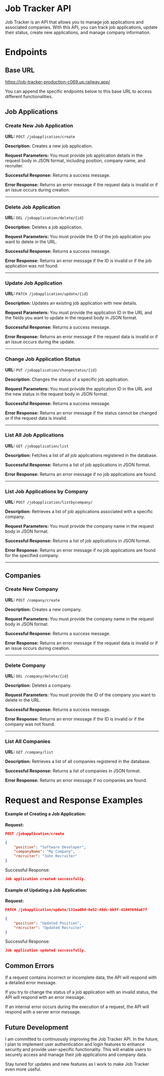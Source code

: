 
# Job Tracker API

Job Tracker is an API that allows you to manage job applications and associated companies. With this API, you can track job applications, update their status, create new applications, and manage company information.


# Endpoints


## Base URL

https://job-tracker-production-c069.up.railway.app/

You can append the specific endpoints below to this base URL to access different functionalities.

## Job Applications

### Create New Job Application

**URL:** `POST /jobapplication/create`

**Description:** Creates a new job application.

**Request Parameters:** You must provide job application details in the request body in JSON format, including position, company name, and recruiter.

**Successful Response:** Returns a success message.

**Error Response:** Returns an error message if the request data is invalid or if an issue occurs during creation.

---
### Delete Job Application

**URL:** `DEL /jobapplication/delete/{id}`

**Description:** Deletes a job application.

**Request Parameters:** You must provide the ID of the job application you want to delete in the URL.

**Successful Response:** Returns a success message.

**Error Response:** Returns an error message if the ID is invalid or if the job application was not found.

---

### Update Job Application

**URL:** `PATCH /jobapplication/update/{id}`

**Description:** Updates an existing job application with new details.

**Request Parameters:** You must provide the application ID in the URL and the fields you want to update in the request body in JSON format.

**Successful Response:** Returns a success message.

**Error Response:** Returns an error message if the request data is invalid or if an issue occurs during the update.

---

### Change Job Application Status

**URL:** `PUT /jobapplication/changestatus/{id}`

**Description:** Changes the status of a specific job application.

**Request Parameters:** You must provide the application ID in the URL and the new status in the request body in JSON format.

**Successful Response:** Returns a success message.

**Error Response:** Returns an error message if the status cannot be changed or if the request data is invalid.

---

### List All Job Applications

**URL:** `GET /jobapplication/list`

**Description:** Fetches a list of all job applications registered in the database.

**Successful Response:** Returns a list of job applications in JSON format.

**Error Response:** Returns an error message if no job applications are found.

---

### List Job Applications by Company

**URL:** `POST /jobapplication/listbycompany/`

**Description:** Retrieves a list of job applications associated with a specific company.

**Request Parameters:** You must provide the company name in the request body in JSON format.

**Successful Response:** Returns a list of job applications in JSON format.

**Error Response:** Returns an error message if no job applications are found for the specified company.

---

## Companies

### Create New Company

**URL:** `POST /company/create`

**Description:** Creates a new company.

**Request Parameters:** You must provide the company name in the request body in JSON format.

**Successful Response:** Returns a success message.

**Error Response:** Returns an error message if the request data is invalid or if an issue occurs during creation.

---
### Delete Company

**URL:** `DEL /company/delete/{id}`

**Description:** Deletes a company.

**Request Parameters:** You must provide the ID of the company you want to delete in the URL.

**Successful Response:** Returns a success message.

**Error Response:** Returns an error message if the ID is invalid or if the company was not found.

---
### List All Companies

**URL:** `GET /company/list`

**Description:** Retrieves a list of all companies registered in the database.

**Successful Response:** Returns a list of companies in JSON format.

**Error Response:** Returns an error message if no companies are found.








# Request and Response Examples

#### Example of Creating a Job Application:

**Request:**

```json
POST /jobapplication/create

{
    "position": "Software Developer",
    "companyName": "My Company",
    "recruiter": "John Recruiter"
}

```

Successful Response:
```json
Job application created successfully.
```
#### Example of Updating a Job Application:

**Request:**
```json
PATCH /jobapplication/update/131ead8d-0e52-48dc-bb9f-4144769da67f

{
    "position": "Updated Position",
    "recruiter": "Updated Recruiter"
}
```

Successful Response:

```json
Job application updated successfully.
```
## Common Errors
If a request contains incorrect or incomplete data, the API will respond with a detailed error message.

If you try to change the status of a job application with an invalid status, the API will respond with an error message.

If an internal error occurs during the execution of a request, the API will respond with a server error message.
## Future Development

I am committed to continuously improving the Job Tracker API. In the future, I plan to implement user authentication and login features to enhance security and provide user-specific functionality. This will enable users to securely access and manage their job applications and company data.

Stay tuned for updates and new features as I work to make Job Tracker even more useful.
